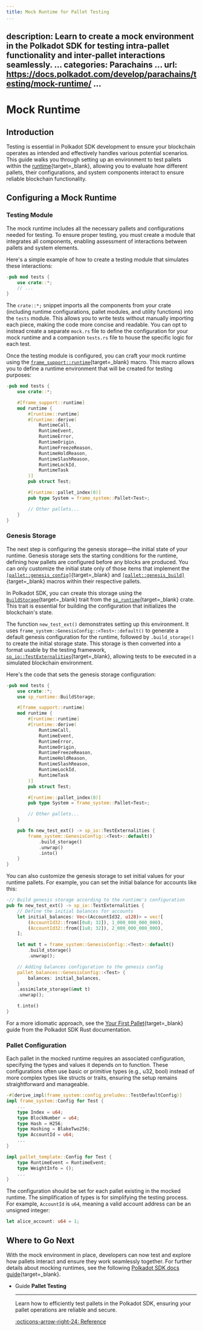 ```yaml
---
title: Mock Runtime for Pallet Testing
...
```

description: Learn to create a mock environment in the Polkadot SDK for testing intra-pallet functionality
  and inter-pallet interactions seamlessly.
...
categories: Parachains
...
url: https://docs.polkadot.com/develop/parachains/testing/mock-runtime/
...
---

# Mock Runtime

## Introduction

Testing is essential in Polkadot SDK development to ensure your blockchain operates as intended and effectively handles various potential scenarios. This guide walks you through setting up an environment to test pallets within the [runtime](/polkadot-protocol/glossary#runtime){target=_blank}, allowing you to evaluate how different pallets, their configurations, and system components interact to ensure reliable blockchain functionality.

## Configuring a Mock Runtime

### Testing Module

The mock runtime includes all the necessary pallets and configurations needed for testing. To ensure proper testing, you must create a module that integrates all components, enabling assessment of interactions between pallets and system elements.

Here's a simple example of how to create a testing module that simulates these interactions:

```rust
-pub mod tests {
    use crate::*;
    // ...
}
```

The `crate::*;` snippet imports all the components from your crate (including runtime configurations, pallet modules, and utility functions) into the `tests` module. This allows you to write tests without manually importing each piece, making the code more concise and readable. You can opt to instead create a separate `mock.rs` file to define the configuration for your mock runtime and a companion `tests.rs` file to house the specific logic for each test.

Once the testing module is configured, you can craft your mock runtime using the [`frame_support::runtime`](https://paritytech.github.io/polkadot-sdk/master/frame_support/attr.runtime.html){target=\_blank} macro. This macro allows you to define a runtime environment that will be created for testing purposes:

```rust
-pub mod tests {
    use crate::*;

    #[frame_support::runtime]
    mod runtime {
        #[runtime::runtime]
        #[runtime::derive(
            RuntimeCall,
            RuntimeEvent,
            RuntimeError,
            RuntimeOrigin,
            RuntimeFreezeReason,
            RuntimeHoldReason,
            RuntimeSlashReason,
            RuntimeLockId,
            RuntimeTask
        )]
        pub struct Test;

        #[runtime::pallet_index(0)]
        pub type System = frame_system::Pallet<Test>;

        // Other pallets...
    }
}
```
### Genesis Storage

The next step is configuring the genesis storage—the initial state of your runtime. Genesis storage sets the starting conditions for the runtime, defining how pallets are configured before any blocks are produced. You can only customize the initial state only of those items that implement the [`[pallet::genesis_config]`](https://paritytech.github.io/polkadot-sdk/master/frame_support/pallet_macros/attr.genesis_config.html){target=\_blank} and [`[pallet::genesis_build]`](https://paritytech.github.io/polkadot-sdk/master/frame_support/pallet_macros/attr.genesis_build.html){target=\_blank} macros within their respective pallets.

In Polkadot SDK, you can create this storage using the [`BuildStorage`](https://paritytech.github.io/polkadot-sdk/master/sp_runtime/trait.BuildStorage.html){target=\_blank} trait from the [`sp_runtime`](https://paritytech.github.io/polkadot-sdk/master/sp_runtime){target=\_blank} crate. This trait is essential for building the configuration that initializes the blockchain's state. 

The function `new_test_ext()` demonstrates setting up this environment. It uses `frame_system::GenesisConfig::<Test>::default()` to generate a default genesis configuration for the runtime, followed by `.build_storage()` to create the initial storage state. This storage is then converted into a format usable by the testing framework, [`sp_io::TestExternalities`](https://paritytech.github.io/polkadot-sdk/master/sp_io/type.TestExternalities.html){target=\_blank}, allowing tests to be executed in a simulated blockchain environment.

Here's the code that sets the genesis storage configuration:

```rust
-pub mod tests {
    use crate::*;
    use sp_runtime::BuildStorage;

    #[frame_support::runtime]
    mod runtime {
        #[runtime::runtime]
        #[runtime::derive(
            RuntimeCall,
            RuntimeEvent,
            RuntimeError,
            RuntimeOrigin,
            RuntimeFreezeReason,
            RuntimeHoldReason,
            RuntimeSlashReason,
            RuntimeLockId,
            RuntimeTask
        )]
        pub struct Test;

        #[runtime::pallet_index(0)]
        pub type System = frame_system::Pallet<Test>;

        // Other pallets...
    }

    pub fn new_test_ext() -> sp_io::TestExternalities {
        frame_system::GenesisConfig::<Test>::default()
            .build_storage()
            .unwrap()
            .into()
    }
}
```

You can also customize the genesis storage to set initial values for your runtime pallets. For example, you can set the initial balance for accounts like this:

```rust
-// Build genesis storage according to the runtime's configuration
pub fn new_test_ext() -> sp_io::TestExternalities {
    // Define the initial balances for accounts
    let initial_balances: Vec<(AccountId32, u128)> = vec![
        (AccountId32::from([0u8; 32]), 1_000_000_000_000),
        (AccountId32::from([1u8; 32]), 2_000_000_000_000),
    ];

    let mut t = frame_system::GenesisConfig::<Test>::default()
        .build_storage()
        .unwrap();

    // Adding balances configuration to the genesis config
    pallet_balances::GenesisConfig::<Test> {
        balances: initial_balances,
    }
    .assimilate_storage(&mut t)
    .unwrap();

    t.into()
}
```

For a more idiomatic approach, see the [Your First Pallet](https://paritytech.github.io/polkadot-sdk/master/polkadot_sdk_docs/guides/your_first_pallet/index.html#better-test-setup){target=\_blank} guide from the Polkadot SDK Rust documentation.

### Pallet Configuration

Each pallet in the mocked runtime requires an associated configuration, specifying the types and values it depends on to function. These configurations often use basic or primitive types (e.g., u32, bool) instead of more complex types like structs or traits, ensuring the setup remains straightforward and manageable.

```rust
-#[derive_impl(frame_system::config_preludes::TestDefaultConfig)]
impl frame_system::Config for Test {
    ...
    type Index = u64;
    type BlockNumber = u64;
    type Hash = H256;
    type Hashing = BlakeTwo256;
    type AccountId = u64;
    ...
}

impl pallet_template::Config for Test {
	type RuntimeEvent = RuntimeEvent;
	type WeightInfo = ();
    ...
}
```

The configuration should be set for each pallet existing in the mocked runtime. The simplification of types is for simplifying the testing process. For example, `AccountId` is `u64`, meaning a valid account address can be an unsigned integer:

```rust
let alice_account: u64 = 1;
```

## Where to Go Next

With the mock environment in place, developers can now test and explore how pallets interact and ensure they work seamlessly together. For further details about mocking runtimes, see the following [Polkadot SDK docs guide](https://paritytech.github.io/polkadot-sdk/master/polkadot_sdk_docs/guides/your_first_pallet/index.html#your-first-test-runtime){target=\_blank}.

<div class="grid cards" markdown>

-   <span class="badge guide">Guide</span> __Pallet Testing__

    ---

    Learn how to efficiently test pallets in the Polkadot SDK, ensuring your pallet operations are reliable and secure.

    [:octicons-arrow-right-24: Reference](/develop/parachains/testing/pallet-testing/)

</div>
